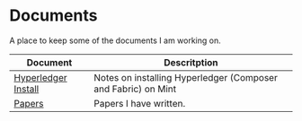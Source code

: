 # Documents

A place to keep some of the documents I am working on.


| Document | Descritption |
|----------|--------------|
|[Hyperledger Install](hyperledgerinstalls.md)| Notes on installing Hyperledger (Composer and Fabric) on Mint|
|[Papers](/Papers)| Papers I have written. |
